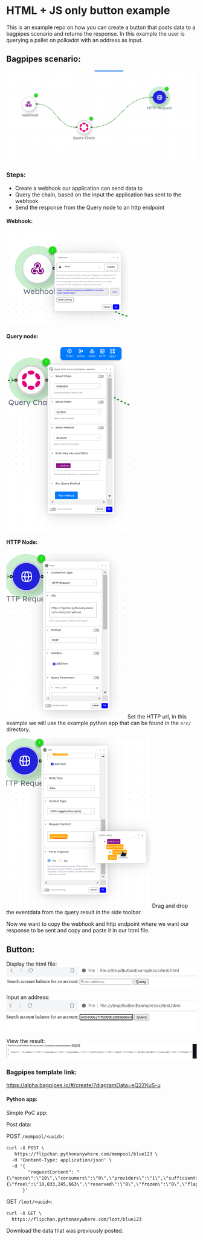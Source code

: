 # HTML + JS only button example

This is an example repo on how you can create a button that posts data to a bagpipes scenario and returns the response. In this example the user is querying a pallet on polkadot with an address as input. 

## Bagpipes scenario:
![Bagpipes scenario](/images/bps.png)

### Steps:  
 -  Create a webhook our application can send data to
 -  Query the chain, based on the input the application has sent to the webhook
 -  Send the response from the Query node to an http endpoint 

#### Webhook:  
![](/images/webhook.png)

#### Query node:   
![](/images/query.png)

#### HTTP Node:   
![](/images/http_node.png)
Set the HTTP url, in this example we will use the example python app that can be found in the `src/` directory.  

![](/images/http_node2.png)
Drag and drop the eventdata from the query result in the side toolbar.  

Now we want to copy the webhook and http endpoint where we want our response to be sent and copy and paste it in our html file. 

## Button: 
Display the html file:  
![](/images/1.png)

Input an address:  
![](/images/2.png)

View the result:   
![](/images/3.png)


### Bagpipes template link:
https://alpha.bagpipes.io/#/create/?diagramData=eQ2ZKuS-u 



#### Python app:   
Simple PoC app: 

Post data:

POST `/mempool/<uuid>`:
```shell
curl -X POST \
   https://flipchan.pythonanywhere.com/mempool/blue123 \
  -H 'Content-Type: application/json' \
  -d '{
        "requestContent": "{\"nonce\":\"10\",\"consumers\":\"0\",\"providers\":\"1\",\"sufficients\":\"0\",\"data\":{\"free\":\"10,033,245,663\",\"reserved\":\"0\",\"frozen\":\"0\",\"flags\":\"170,141,183,460,469,231,731,687,303,715,884,105,728\"},\"chainKey\":\"polkadot\",\"palletName\":\"System\",\"methodName\":\"Account\",\"params\":\"setme\",\"atBlock\":null}"
      }'
```




GET `/loot/<uuid>`:   
```shell 
curl -X GET \
  https://flipchan.pythonanywhere.com/loot/blue123
```

Download the data that was previously posted. 

